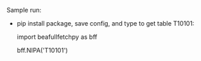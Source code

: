 Sample run:
  - pip install package, save config, and type to get table T10101:
    
    import beafullfetchpy as bff

    bff.NIPA('T10101')